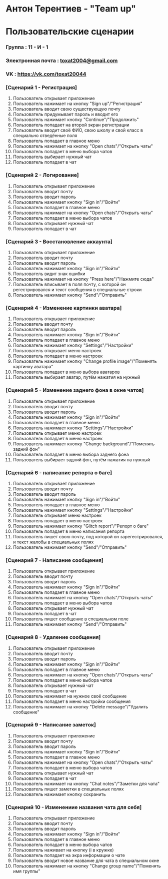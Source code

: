 # Антон Терентиев - "Team up"

# Пользовательские сценарии

### Группа : 11 - И - 1
### Электронная почта : toxat2004@gmail.com
### VK : https://vk.com/toxat20044


### [Сценарий 1 - Регистрация] 
1) Пользователь открывает приложение
2) Пользователь нажимает на кнопку "Sign up"/"Регистрация"
3) Пользователь вводит свою существующую почту
4) Пользователь придумывает пароль и вводит его
5) Пользователь нажимает кнопку "Continue"/"Продолжить"
6) Пользователь попадает на второй экран регистрации
7) Пользователь вводит своё ФИО, свою школу и свой класс в специально отведённые поля
8) Пользователь попадает в главное меню
9) Пользователь нажимает на кнопку "Open chats"/"Открыть чаты"
10) Пользователь попадает в меню выбора чатов
11) Пользователь выбирает нужный чат
12) Пользователь попадает в чат

### [Сценарий 2 - Логирование] 
1) Пользователь открывает приложение
2) Пользователь вводит почту
3) Пользователь вводит пароль
4) Пользователь нажимает кнопку "Sign in"/"Войти"
5) Пользователь попадает в главное меню
6) Пользователь нажимает на кнопку "Open chats"/"Открыть чаты"
7) Пользователь попадает в меню выбора чатов
8) Пользователь открывает нужный чат 
9) Пользователь попадает в чат


### [Сценарий 3 - Восстановление аккаунта] 
1) Пользователь открывает приложение
2) Пользователь вводит почту
3) Пользователь вводит пароль
4) Пользователь нажимает кнопку "Sign in"/"Войти"
5) Пользователь видит знак ошибки
6) Пользователь нажимает на кнопку "Press here"/"Нажмите сюда"
7) Пользователь вписывает в поля почту, с которой он регестрировался и текст сообщения в специальные строки
8) Пользователь нажимает кнопку "Send"/"Отправить"


### [Сценарий 4 - Изменение картинки аватара] 
1) Пользователь открывает приложение
2) Пользователь вводит почту
3) Пользователь вводит пароль
4) Пользователь нажимает кнопку "Sign in"/"Войти"
5) Пользователь попадает в главное меню
6) Пользователь нажимает кнопку "Settings"/"Настройки"
7) Пользователь открывает меню настроек 
8) Пользователь попадает в меню настроек
9) Пользователь нажимает кнопку "Change profile image"/"Поменять картинку аватара"
10) Пользователь попадает в меню выбора аватаров
11) Пользователь выбирает аватар, путём нажатия на нужный


### [Сценарий 5 - Изменение заднего фона в окне чатов] 
1) Пользователь открывает приложение
2) Пользователь вводит почту
3) Пользователь вводит пароль
4) Пользователь нажимает кнопку "Sign in"/"Войти"
5) Пользователь попадает в главное меню
6) Пользователь нажимает кнопку "Settings"/"Настройки"
7) Пользователь открывает меню настроек 
8) Пользователь попадает в меню настроек
9) Пользователь нажимает кнопку "Change background"/"Поменять задний фон"
10) Пользователь попадает в меню выбора заднего фона
11) Пользователь выбирает задний фон, путём нажатия на нужный


### [Сценарий 6 - написание репорта о баге] 
1) Пользователь открывает приложение
2) Пользователь вводит почту
3) Пользователь вводит пароль
4) Пользователь нажимает кнопку "Sign in"/"Войти"
5) Пользователь попадает в главное меню
6) Пользователь нажимает кнопку "Settings"/"Настройки"
7) Пользователь открывает меню настроек 
8) Пользователь попадает в меню настроек
9) Пользователь нажимает кнопку "Glitch report"/"Репорт о баге"
10) Пользователь попадает в меню написания репорта
11) Пользователь пишет свою почту, под которой он зарегестрировался, и текст жалобы в специальных полях
12) Пользователь нажимает кнопку "Send"/"Отправить"


### [Сценарий 7 - Написание сообщения] 
1) Пользователь открывает приложение
2) Пользователь вводит почту
3) Пользователь вводит пароль
4) Пользователь нажимает кнопку "Sign in"/"Войти"
5) Пользователь попадает в главное меню
6) Пользователь нажимает на кнопку "Open chats"/"Открыть чаты"
7) Пользователь попадает в меню выбора чатов
8) Пользователь открывает нужный чат 
9) Пользователь попадает в чат
10) Пользователь пишет сообщение в специальном поле
11) Пользователь нажимает кнопку "Send"/"Отправить"


### [Сценарий 8 - Удаление сообщения] 
1) Пользователь открывает приложение
2) Пользователь вводит почту
3) Пользователь вводит пароль
4) Пользователь нажимает кнопку "Sign in"/"Войти"
5) Пользователь попадает в главное меню
6) Пользователь нажимает на кнопку "Open chats"/"Открыть чаты"
7) Пользователь попадает в меню выбора чатов
8) Пользователь открывает нужный чат 
9) Пользователь попадает в чат
10) Пользователь нажимает на нужное своё сообщение
11) Пользователь попадает в меню настройки сообщения
12) Пользователь нажимает на кнопку "Delete message"/"Удалить сообщение"


### [Сценарий 9 - Написание заметок] 
1) Пользователь открывает приложение
2) Пользователь вводит почту
3) Пользователь вводит пароль
4) Пользователь нажимает кнопку "Sign in"/"Войти"
5) Пользователь попадает в главное меню
6) Пользователь нажимает на кнопку "Open chats"/"Открыть чаты"
7) Пользователь попадает в меню выбора чатов
8) Пользователь открывает нужный чат 
9) Пользователь попадает в чат
10) Пользователь нажимает на кнопку "Chat notes"/"Заметки для чата"
11) Пользователь пишет заметки в специальных полях
12) Пользователь нажимает кнопку сохранить


### [Сценарий 10 - Изменениие названия чата для себя] 
1) Пользователь открывает приложение
2) Пользователь вводит почту
3) Пользователь вводит пароль
4) Пользователь нажимает кнопку "Sign in"/"Войти"
5) Пользователь попадает в главное меню
6) Пользователь попадает в меню выбора чатов
7) Пользователь наживает на кнопку (i в кружке)
8) Пользователь попадает на экра информации о чате
9) Пользователь вводит новое название для чата в специальном окне
10) Пользователь нажимает на кнопку "Change group name"/"Поменять имя группы"
